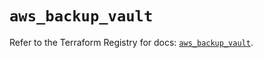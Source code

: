 # `aws_backup_vault`

Refer to the Terraform Registry for docs: [`aws_backup_vault`](https://registry.terraform.io/providers/hashicorp/aws/5.90.0/docs/resources/backup_vault).
